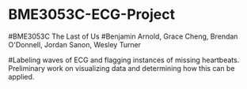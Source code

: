 # BME3053C-ECG-Project
#BME3053C The Last of Us
#Benjamin Arnold, Grace Cheng, Brendan O'Donnell, Jordan Sanon, Wesley Turner

#Labeling waves of ECG and flagging instances of missing heartbeats. Preliminary work on visualizing data and determining how this can be applied.
